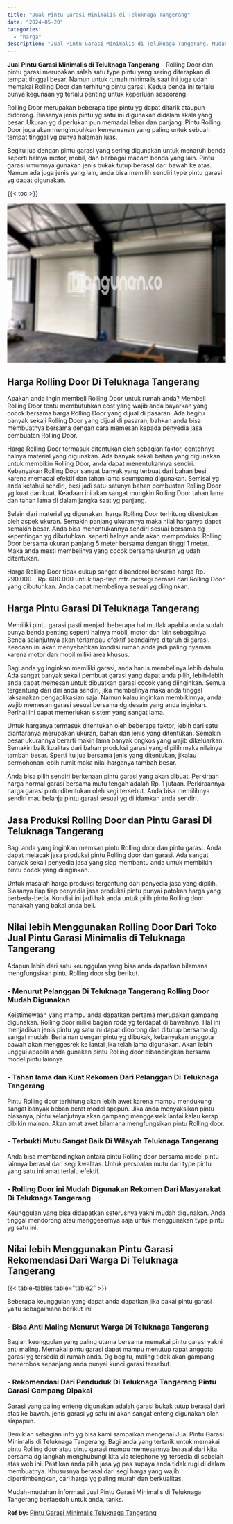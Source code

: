 ```yaml
---
title: "Jual Pintu Garasi Minimalis di Teluknaga Tangerang"
date: "2024-05-20"
categories: 
  - "harga"
description: "Jual Pintu Garasi Minimalis di Teluknaga Tangerang. Mudah-mudahan informasi Jual Pintu Garasi Minimalis di Teluknaga Tangerang berfaedah untuk anda, tanks...."
---
```


**Jual Pintu Garasi Minimalis di Teluknaga Tangerang** – Rolling Door dan pintu garasi merupakan salah satu type pintu yang sering diterapkan di tempat tinggal besar. Namun untuk rumah minimalis saat ini juga udah memakai Rolling Door dan terhitung pintu garasi. Kedua benda ini terlalu punya kegunaan yg terlalu penting untuk keperluan seseorang.

Rolling Door merupakan beberapa tipe pintu yg dapat ditarik ataupun didorong. Biasanya jenis pintu yg satu ini digunakan didalam skala yang besar. Ukuran yg diperlukan pun memadai lebar dan panjang. Pintu Rolling Door juga akan mengimbuhkan kenyamanan yang paling untuk sebuah tempat tinggal yg punya halaman luas.

Begitu jua dengan pintu garasi yang sering digunakan untuk menaruh benda seperti halnya motor, mobil, dan berbagai macam benda yang lain. Pintu garasi umumnya gunakan jenis bukak tutup berasal dari bawah ke atas. Namun ada juga jenis yang lain, anda bisa memilih sendiri type pintu garasi yg dapat digunakan.

{{< toc >}}

![Jual Pintu Garasi Minimalis di Teluknaga Tangerang](/images/pintu-garasi-58.png)

## Harga Rolling Door Di Teluknaga Tangerang

Apakah anda ingin membeli Rolling Door untuk rumah anda? Membeli Rolling Door tentu membutuhkan cost yang wajib anda bayarkan yang cocok bersama harga Rolling Door yang dijual di pasaran. Ada begitu banyak sekali Rolling Door yang dijual di pasaran, bahkan anda bisa membuatnya bersama dengan cara memesan kepada penyedia jasa pembuatan Rolling Door.

Harga Rolling Door termasuk ditentukan oleh sebagian faktor, contohnya halnya material yang digunakan. Ada banyak sekali bahan yang digunakan untuk membikin Rolling Door, anda dapat menentukannya sendiri. Kebanyakan Rolling Door sangat banyak yang terbuat dari bahan besi karena memadai efektif dan tahan lama seumpama digunakan. Semisal yg anda ketahui sendiri, besi jadi satu-satunya bahan pembuatan Rolling Door yg kuat dan kuat. Keadaan ini akan sangat mungkin Rolling Door tahan lama dan tahan lama di dalam jangka saat yg panjang.

Selain dari material yg digunakan, harga Rolling Door terhitung ditentukan oleh aspek ukuran. Semakin panjang ukurannya maka nilai harganya dapat semakin besar. Anda bisa menentukannya sendiri sesuai bersama dg kepentingan yg dibutuhkan. seperti halnya anda akan memproduksi Rolling Door bersama ukuran panjang 5 meter bersama dengan tinggi 1 meter. Maka anda mesti membelinya yang cocok bersama ukuran yg udah ditentukan.

Harga Rolling Door tidak cukup sangat dibanderol bersama harga Rp. 290.000 – Rp. 600.000 untuk tiap-tiap mtr. persegi berasal dari Rolling Door yang dibutuhkan. Anda dapat membelinya sesuai yg diinginkan.

## Harga Pintu Garasi Di Teluknaga Tangerang

Memiliki pintu garasi pasti menjadi beberapa hal mutlak apabila anda sudah punya benda penting seperti halnya mobil, motor dan lain sebagainya. Benda selanjutnya akan terlampau efektif seandainya ditaruh di garasi. Keadaan ini akan menyebabkan kondisi rumah anda jadi paling nyaman karena motor dan mobil miliki area khusus.

Bagi anda yg inginkan memiliki garasi, anda harus membelinya lebih dahulu. Ada sangat banyak sekali pembuat garasi yang dapat anda pilih, lebih-lebih anda dapat memesan untuk dibuatkan garasi cocok yang diinginkan. Semua tergantung dari diri anda sendiri, jika membelinya maka anda tinggal laksanakan pengaplikasian saja. Namun kalau inginkan membikinnya, anda wajib memesan garasi sesuai bersama dg desain yang anda inginkan. Perihal ini dapat memerlukan sistem yang sangat lama.

Untuk harganya termasuk ditentukan oleh beberapa faktor, lebih dari satu diantaranya merupakan ukuran, bahan dan jenis yang ditentukan. Semakin besar ukurannya berarti makin lama banyak ongkos yang wajib dikeluarkan. Semakin baik kualitas dari bahan produksi garasi yang dipilih maka nilainya tambah besar. Sperti itu jua bersama jenis yang ditentukan, jikalau permohonan lebih rumit maka nilai harganya tambah besar.

Anda bisa pilih sendiri berkenaan pintu garasi yang akan dibuat. Perkiraan harga normal garasi bersama mutu tengah adalah Rp. 1 jutaan. Perkiraannya harga garasi pintu ditentukan oleh segi tersebut. Anda bisa memilihnya sendiri mau belanja pintu garasi sesuai yg di idamkan anda sendiri.

## Jasa Produksi Rolling Door dan Pintu Garasi Di Teluknaga Tangerang

Bagi anda yang inginkan memsan pintu Rolling door dan pintu garasi. Anda dapat melacak jasa produksi pintu Rolling door dan garasi. Ada sangat banyak sekali penyedia jasa yang siap membantu anda untuk membikin pintu cocok yang diinginkan.

Untuk masalah harga produksi tergantung dari penyedia jasa yang dipilih. Biasanya tiap tiap penyedia jasa produksi pintu punyai patokan harga yang berbeda-beda. Kondisi ini jadi hak anda untuk pilih pintu Rolling door manakah yang bakal anda beli.

## Nilai lebih Menggunakan Rolling Door Dari Toko Jual Pintu Garasi Minimalis di Teluknaga Tangerang

Adapun lebih dari satu keunggulan yang bisa anda dapatkan bilamana mengfungsikan pintu Rolling door sbg berikut.

### \- Menurut Pelanggan Di Teluknaga Tangerang Rolling Door Mudah Digunakan

Keistimewaan yang mampu anda dapatkan pertama merupakan gampang digunakan. Rolling door miliki bagian roda yg terdapat di bawahnya. Hal ini menjadikan jenis pintu yg satu ini dapat didorong dan ditutup bersama dg sangat mudah. Berlainan dengan pintu yg dibukak, kebanyakan anggota bawah akan menggesrek ke lantai jika telah lama digunakan. Akan lebih unggul apabila anda gunakan pintu Rolling door dibandingkan bersama model pintu lainnya.

### \- Tahan lama dan Kuat Rekomen Dari Pelanggan Di Teluknaga Tangerang

Pintu Rolling door terhitung akan lebih awet karena mampu mendukung sangat banyak beban berat model apapun. Jika anda menyaksikan pintu biasanya, pintu selanjutnya akan gampang menggesrek lantai kalau kerap dibikin mainan. Akan amat awet bilamana mengfungsikan pintu Rolling door.

### \- Terbukti Mutu Sangat Baik Di Wilayah Teluknaga Tangerang

Anda bisa membandingkan antara pintu Rolling door bersama model pintu lainnya berasal dari segi kwalitas. Untuk persoalan mutu dari type pintu yang satu ini amat terlalu efektif.

### \- Rolling Door ini Mudah Digunakan Rekomen Dari Masyarakat Di Teluknaga Tangerang

Keunggulan yang bisa didapatkan seterusnya yakni mudah digunakan. Anda tinggal mendorong atau menggesernya saja untuk menggunakan type pintu yg satu ini.

## Nilai lebih Menggunakan Pintu Garasi Rekomendasi Dari Warga Di Teluknaga Tangerang

{{< table-tables table="table2" >}}

Beberapa keunggulan yang dapat anda dapatkan jika pakai pintu garasi yaitu sebagaimana berikut ini!

### \- Bisa Anti Maling Menurut Warga Di Teluknaga Tangerang

Bagian keunggulan yang paling utama bersama memakai pintu garasi yakni anti maling. Memakai pintu garasi dapat mampu menutup rapat anggota garasi yg tersedia di rumah anda. Dg begitu, maling tidak akan gampang menerobos sepanjang anda punyai kunci garasi tersebut.

### \- Rekomendasi Dari Penduduk Di Teluknaga Tangerang Pintu Garasi Gampang Dipakai

Garasi yang paling enteng digunakan adalah garasi bukak tutup berasal dari atas ke bawah. jenis garasi yg satu ini akan sangat enteng digunakan oleh siapapun.

Demikian sebagian info yg bisa kami sampaikan mengenai Jual Pintu Garasi Minimalis di Teluknaga Tangerang. Bagi anda yang tertarik untuk memakai pintu Rolling door atau pintu garasi mampu memesannya berasal dari kita bersama dg langkah menghubungi kita via telephone yg tersedia di sebelah atas web ini. Pastikan anda pilih jasa yg pas supaya anda tidak rugi di dalam membuatnya. Khususnya berasal dari segi harga yang wajib dipertimbangkan, cari harga yg paling murah dan berkualitas.

Mudah-mudahan informasi Jual Pintu Garasi Minimalis di Teluknaga Tangerang berfaedah untuk anda, tanks.

**Ref by:** [Pintu Garasi Minimalis Teluknaga Tangerang](https://id.wikipedia.org/wiki/Pintu)
